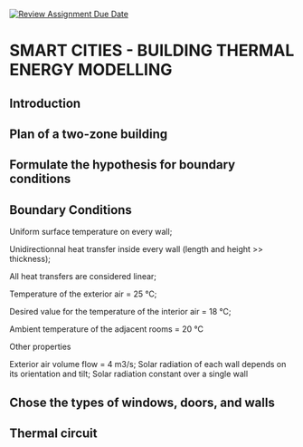 [![Review Assignment Due Date](https://classroom.github.com/assets/deadline-readme-button-24ddc0f5d75046c5622901739e7c5dd533143b0c8e959d652212380cedb1ea36.svg)](https://classroom.github.com/a/Fh4jnCT2)

# SMART CITIES - BUILDING THERMAL ENERGY MODELLING


## Introduction






## Plan of a two-zone building






## Formulate the hypothesis for boundary conditions


## Boundary Conditions

  Uniform surface temperature on every wall;

  Unidirectionnal heat transfer inside every wall (length and height >> thickness);

  All heat transfers are considered linear;

  Temperature of the exterior air = 25 °C;

  Desired value for the temperature of the interior air = 18 °C;

  Ambient temperature of the adjacent rooms = 20 °C

Other properties

  Exterior air volume flow = 4 m3/s;
  Solar radiation of each wall depends on its orientation and tilt;
  Solar radiation constant over a single wall




## Chose the types of windows, doors, and walls






## Thermal circuit
